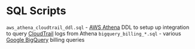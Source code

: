 SQL Scripts
===========

`aws_athena_cloudtrail_ddl.sql` - [AWS Athena](https://aws.amazon.com/athena/) DDL to setup up integration to query [CloudTrail](https://aws.amazon.com/cloudtrail/) logs from Athena
`bigquery_billing_*.sql` - various [Google BigQuery](https://cloud.google.com/bigquery) billing queries
